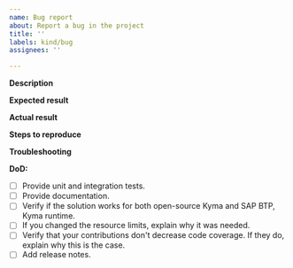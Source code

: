 ```yaml
---
name: Bug report
about: Report a bug in the project
title: ''
labels: kind/bug
assignees: ''

---
```


<!-- Thank you for your contribution. Before you submit the issue:
1. Search open and closed issues for duplicates.
2. Read the contributing guidelines.
-->

**Description**

<!-- Provide a clear and concise description of the problem.
Describe where it appears, when it occurred, and what it affects.  -->

<!-- Provide relevant technical details such as the Kubernetes version, the cluster name and provider, the module version, the browser name and version, or the operating system. -->

**Expected result**

<!-- Describe what you expect to happen. -->

**Actual result**

<!-- Describe what happens instead. -->

**Steps to reproduce**

<!-- List the steps to follow to reproduce the bug. Attach any files, links, code samples, or screenshots that could help in investigating the problem. -->

**Troubleshooting**

<!-- Describe the steps you have already taken to solve the issue. -->

**DoD:**
- [ ] Provide unit and integration tests.
- [ ] Provide documentation.
- [ ] Verify if the solution works for both open-source Kyma and SAP BTP, Kyma runtime.
- [ ] If you changed the resource limits, explain why it was needed.
- [ ] Verify that your contributions don't decrease code coverage. If they do, explain why this is the case.
- [ ] Add release notes.